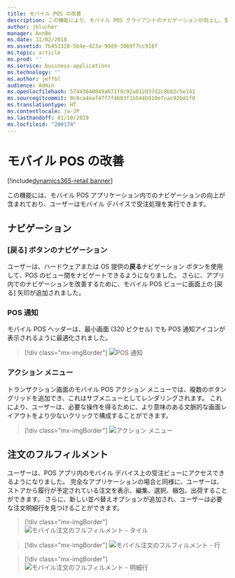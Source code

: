 ```yaml
---
title: モバイル POS の改善
description: この機能により、モバイル POS クライアントのナビゲーションが向上し、受注処理のサポートが追加されます。
author: jblucher
manager: AnnBe
ms.date: 11/02/2018
ms.assetid: 7b453328-5b4e-423a-90d9-3069f7cc918f
ms.topic: article
ms.prod: ''
ms.service: business-applications
ms.technology: ''
ms.author: jeffbl
audience: Admin
ms.openlocfilehash: 57443640049a671f9c92a012d37d2c8bb2c5e141
ms.sourcegitcommit: 0c8ca4eaf47f7f4b83f1b544b910e7cac92bd1f0
ms.translationtype: HT
ms.contentlocale: ja-JP
ms.lasthandoff: 01/10/2019
ms.locfileid: "200174"
---
```

# <a name="mobile-pos-improvements"></a>モバイル POS の改善

[!include[dynamics365-retail banner](../includes/dynamics365-retail.md)]

この機能には、モバイル POS アプリケーション内でのナビゲーションの向上が含まれており、ユーザーはモバイル デバイスで受注処理を実行できます。

## <a name="navigation"></a>ナビゲーション
### <a name="back-button-navigation"></a>[戻る] ボタンのナビゲーション
ユーザーは、ハードウェアまたは OS 提供の**戻る**ナビゲーション ボタンを使用して、POS のビュー間をナビゲートできるようになりました。 さらに、アプリ内でのナビゲーションを改善するために、モバイル POS ビューに画面上の [戻る] 矢印が追加されました。

### <a name="pos-notifications"></a>POS 通知
モバイル POS ヘッダーは、最小画面 (320 ピクセル) でも POS 通知アイコンが表示されるように最適化されました。

> [!div class="mx-imgBorder"]
> ![POS 通知](../../media/pos-notification.JPG "POS 通知")

### <a name="actions-menu"></a>アクション メニュー
トランザクション画面のモバイル POS アクション メニューでは、複数のボタン グリッドを追加でき、これはサブメニューとしてレンダリングされます。  これにより、ユーザーは、必要な操作を得るために、より意味のある文脈的な画面レイアウトをより少ないクリックで構成することができます。

> [!div class="mx-imgBorder"]
> ![アクション メニュー](../../media/pos-actions-menu.JPG "POS アクション メニュー")

## <a name="order-fulfillment"></a>注文のフルフィルメント
ユーザーは、POS アプリ内のモバイル デバイス上の受注ビューにアクセスできるようになりました。 完全なアプリケーションの場合と同様に、ユーザーは、ストアから履行が予定されている注文を表示、編集、選択、梱包、出荷することができます。 さらに、新しい並べ替えオプションが追加され、ユーザーは必要な注文明細行を見つけることができます。


> [!div class="mx-imgBorder"]
> ![モバイル注文のフルフィルメント - タイル](../../media/mobile-order-fulfillment1.JPG "")

> [!div class="mx-imgBorder"]
> ![モバイル注文のフルフィルメント - 行](../../media/mobile-order-fulfillment2.JPG "")

> [!div class="mx-imgBorder"]
> ![モバイル注文のフルフィルメント - 明細行](../../media/mobile-order-fulfillment3.JPG "")
